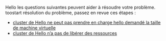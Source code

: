 Hello les questions suivantes peuvent aider à résoudre votre problème. toostart résolution du problème, passez en revue ces étapes :

- [cluster de Hello ne peut pas prendre en charge hello demandé la taille de machine virtuelle](../articles/virtual-machines/linux/troubleshoot-deploy-vm.md#the-cluster-cannot-support-the-requested-vm-size)
- [cluster de Hello n’a pas de libérer des ressources](../articles/virtual-machines/linux/troubleshoot-deploy-vm.md#the-cluster-does-not-have-free-resources)
